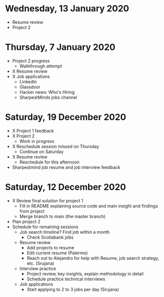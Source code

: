 # Wednesday, 13 January 2020
- Resume review
- Project 2

# Thursday, 7 January 2020
- Project 2 progress
    - Walkthrough attempt
- X Resume review
- X Job applications
    - LinkedIn
    - Glassdoor
    - Hacker news: Who's Hiring
    - SharpestMinds jobs channel


# Saturday, 19 December 2020
- X Project 1 feedback
- X Project 2
    - Work in progress
- X Reschedule session missed on Thursday
    - Continue on Saturday
- X Resume review
    - Reschedule for this afternoon
- Sharpestmind job resume and job interview feedback


# Saturday, 12 December 2020

- X Review final solution for project 1
    - Fill in README explaining source code and main insight and findings from project
    - Merge branch to main (the master branch)
- Plan project 2
- Schedule for remaining sessions
    - Job search timeline? Find job within a month
        - Check Scotiabank jobs
    - Resume review
        - Add projects to resume
        - Edit current resume (Palermo)
        - Reach out to Alejandro for help with Resume, job search strategy, etc. (Srujana)
    - Interview practice
        - Project review, key insights, explain methodology in detail
        - Schedule practice technical interviews
    - Job applications
        - Start applying to 2 to 3 jobs per day (Srujana)
